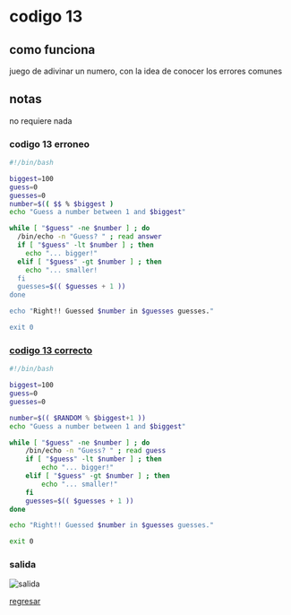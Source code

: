 # codigo 13
## como funciona
juego de adivinar un numero, con la idea de conocer los errores comunes

## notas
no requiere nada

### codigo 13 erroneo

```bash
#!/bin/bash

biggest=100
guess=0
guesses=0
number=$(( $$ % $biggest )
echo "Guess a number between 1 and $biggest"

while [ "$guess" -ne $number ] ; do
  /bin/echo -n "Guess? " ; read answer
  if [ "$guess" -lt $number ] ; then
    echo "... bigger!"
  elif [ "$guess" -gt $number ] ; then
    echo "... smaller!
  fi
  guesses=$(( $guesses + 1 ))
done

echo "Right!! Guessed $number in $guesses guesses."

exit 0
```

### [codigo 13 correcto](Recipes/13debugging.sh)

```bash
#!/bin/bash

biggest=100
guess=0
guesses=0

number=$(( $RANDOM % $biggest+1 ))
echo "Guess a number between 1 and $biggest"

while [ "$guess" -ne $number ] ; do
    /bin/echo -n "Guess? " ; read guess
    if [ "$guess" -lt $number ] ; then
        echo "... bigger!"
    elif [ "$guess" -gt $number ] ; then
        echo "... smaller!"
    fi
    guesses=$(( $guesses + 1 ))
done

echo "Right!! Guessed $number in $guesses guesses."

exit 0
```
### salida 
![salida](Salidas/13.png)

[regresar](README.md)